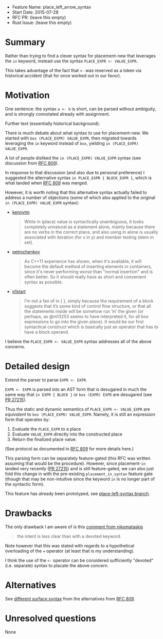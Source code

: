 - Feature Name: place_left_arrow_syntax
- Start Date: 2015-07-28
- RFC PR: (leave this empty)
- Rust Issue: (leave this empty)

# Summary

Rather than trying to find a clever syntax for placement-new that leverages
the `in` keyword, instead use the syntax `PLACE_EXPR <- VALUE_EXPR`.

This takes advantage of the fact that `<-` was reserved as a token via
historical accident (that for once worked out in our favor).

# Motivation

One sentence: the syntax `a <- b` is short, can be parsed without
ambiguity, and is strongly connotated already with assignment.

Further text (essentially historical background):

There is much debate about what syntax to use for placement-new.
We started with `box (PLACE_EXPR) VALUE_EXPR`, then migrated towards
leveraging the `in` keyword instead of `box`, yielding `in (PLACE_EXPR) VALUE_EXPR`.

A lot of people disliked the `in (PLACE_EXPR) VALUE_EXPR` syntax
(see discussion from [RFC 809]).

[RFC 809]: https://github.com/rust-lang/rfcs/pull/809

In response to that discussion (and also due to personal preference)
I suggested the alternative syntax `in PLACE_EXPR { BLOCK_EXPR }`,
which is what landed when [RFC 809] was merged.

However, it is worth noting that this alternative syntax actually
failed to address a number of objections (some of which also
applied to the original `in (PLACE_EXPR) VALUE_EXPR` syntax):

 * [kennytm](https://github.com/rust-lang/rfcs/pull/809#issuecomment-73071324)

   > While in (place) value is syntactically unambiguous, it looks
   > completely unnatural as a statement alone, mainly because there
   > are no verbs in the correct place, and also using in alone is
   > usually associated with iteration (for x in y) and member
   > testing (elem in set).

 * [petrochenkov](https://github.com/rust-lang/rfcs/pull/809#issuecomment-73142168)

   > As C++11 experience has shown, when it's available, it will
   > become the default method of inserting elements in containers,
   > since it's never performing worse than "normal insertion" and
   > is often better. So it should really have as short and
   > convenient syntax as possible.

 * [p1start](https://github.com/rust-lang/rfcs/pull/809#issuecomment-73837430)

   > I’m not a fan of in <place> { <stmts> }, simply because the
   > requirement of a block suggests that it’s some kind of control
   > flow structure, or that all the statements inside will be
   > somehow run ‘in’ the given <place> (or perhaps, as @m13253
   > seems to have interpreted it, for all box expressions to go
   > into the given place). It would be our first syntactical
   > construct which is basically just an operator that has to
   > have a block operand.

I believe the `PLACE_EXPR <- VALUE_EXPR` syntax addresses all of the
above concerns.

# Detailed design

Extend the parser to parse `EXPR <- EXPR`.

`EXPR <- EXPR` is parsed into an AST form that is desugared in much
the same way that `in EXPR { BLOCK }` or `box (EXPR) EXPR` are
desugared (see [PR 27215]).

Thus the static and dynamic semantics of `PLACE_EXPR <- VALUE_EXPR`
are *equivalent* to `box (PLACE_EXPR) VALUE_EXPR`. Namely, it is
still an expression form that operates by:
 1. Evaluate the `PLACE_EXPR` to a place
 2. Evaluate `VALUE_EXPR` directly into the constructed place
 3. Return the finalized place value.

(See protocol as documented in [RFC 809] for more details here.)

[PR 27215]: https://github.com/rust-lang/rust/pull/27215

This parsing form can be separately feature-gated (this RFC was
written assuming that would be the procedure). However, since
placement-`in` landed very recently ([PR 27215]) and is still
feature-gated, we can also just fold this change in with
the pre-existing `placement_in_syntax` feature gate
(though that may be non-intuitive since the keyword `in` is
no longer part of the syntactic form).

This feature has already been prototyped, see [place-left-syntax branch].

[place-left-syntax branch]: https://github.com/rust-lang/rust/compare/rust-lang:master...pnkfelix:place-left-syntax

# Drawbacks

The only drawback I am aware of is this [comment from nikomataskis](https://github.com/rust-lang/rfcs/pull/809#issuecomment-73903777)

> the intent is less clear than with a devoted keyword.

Note however that this was stated with regards to a hypothetical
overloading of the `=` operator (at least that is my understanding).

I think the use of the `<-` operator can be considered sufficiently
"devoted" (i.e. separate) syntax to placate the above concern.

# Alternatives

See [different surface syntax] from the alternatives from [RFC 809].

[different surface syntax]: https://github.com/pnkfelix/rfcs/blob/fsk-placement-box-rfc/text/0000-placement-box.md#same-semantics-but-different-surface-syntax

# Unresolved questions

None

